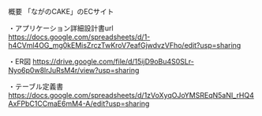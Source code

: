 概要
「ながのCAKE」のECサイト

・アプリケーション詳細設計書url
https://docs.google.com/spreadsheets/d/1-h4CVml4OG_mg0kEMisZrczTwKroV7eafGjwdvzVFho/edit?usp=sharing

・ER図
https://drive.google.com/file/d/15ijD9oBu4S0SLr-Nyo6p0w8lrJuRsM4r/view?usp=sharing

・テーブル定義書
https://docs.google.com/spreadsheets/d/1zVoXyqOJoYMSREqN5aNI_rHQ4AxFPbC1CCmaE6mM4-A/edit?usp=sharing
